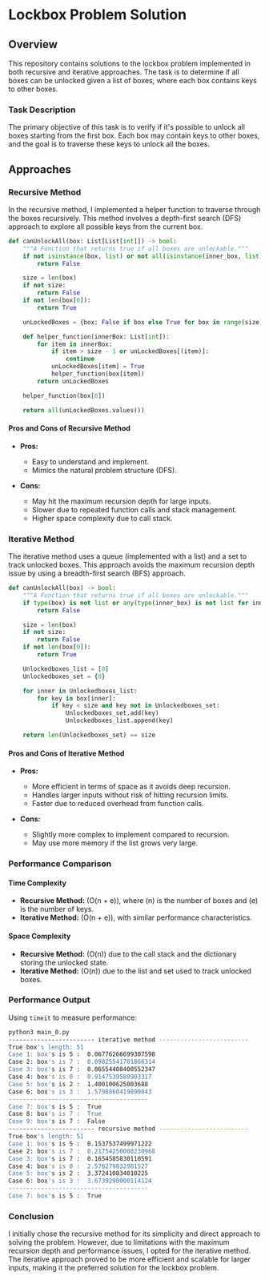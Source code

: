 # Lockbox Problem Solution

## Overview

This repository contains solutions to the lockbox problem implemented in both recursive and iterative approaches. The task is to determine if all boxes can be unlocked given a list of boxes, where each box contains keys to other boxes.

### Task Description

The primary objective of this task is to verify if it's possible to unlock all boxes starting from the first box. Each box may contain keys to other boxes, and the goal is to traverse these keys to unlock all the boxes.

## Approaches

### Recursive Method

In the recursive method, I implemented a helper function to traverse through the boxes recursively. This method involves a depth-first search (DFS) approach to explore all possible keys from the current box.

```python
def canUnlockAll(box: List[List[int]]) -> bool:
    """A Function that returns true if all boxes are unlockable."""
    if not isinstance(box, list) or not all(isinstance(inner_box, list) for inner_box in box):
        return False

    size = len(box)
    if not size:
        return False
    if not len(box[0]):
        return True

    unLockedBoxes = {box: False if box else True for box in range(size)}

    def helper_function(innerBox: List[int]):
        for item in innerBox:
            if item > size - 1 or unLockedBoxes[(item)]:
                continue
            unLockedBoxes[item] = True
            helper_function(box[item])
        return unLockedBoxes

    helper_function(box[0])

    return all(unLockedBoxes.values())
```

#### Pros and Cons of Recursive Method

- **Pros:**
  - Easy to understand and implement.
  - Mimics the natural problem structure (DFS).

- **Cons:**
  - May hit the maximum recursion depth for large inputs.
  - Slower due to repeated function calls and stack management.
  - Higher space complexity due to call stack.

### Iterative Method

The iterative method uses a queue (implemented with a list) and a set to track unlocked boxes. This approach avoids the maximum recursion depth issue by using a breadth-first search (BFS) approach.

```python
def canUnlockAll(box) -> bool:
    """A Function that returns true if all boxes are unlockable."""
    if type(box) is not list or any(type(inner_box) is not list for inner_box in box):
        return False

    size = len(box)
    if not size:
        return False
    if not len(box[0]):
        return True

    Unlockedboxes_list = [0]
    Unlockedboxes_set = {0}

    for inner in Unlockedboxes_list:
        for key in box[inner]:
            if key < size and key not in Unlockedboxes_set:
                Unlockedboxes_set.add(key)
                Unlockedboxes_list.append(key)

    return len(Unlockedboxes_set) == size
```

#### Pros and Cons of Iterative Method

- **Pros:**
  - More efficient in terms of space as it avoids deep recursion.
  - Handles larger inputs without risk of hitting recursion limits.
  - Faster due to reduced overhead from function calls.

- **Cons:**
  - Slightly more complex to implement compared to recursion.
  - May use more memory if the list grows very large.

### Performance Comparison

#### Time Complexity

- **Recursive Method:** \(O(n + e)\), where \(n\) is the number of boxes and \(e\) is the number of keys.
- **Iterative Method:** \(O(n + e)\), with similar performance characteristics.

#### Space Complexity

- **Recursive Method:** \(O(n)\) due to the call stack and the dictionary storing the unlocked state.
- **Iterative Method:** \(O(n)\) due to the list and set used to track unlocked boxes.

### Performance Output

Using `timeit` to measure performance:

```bash
python3 main_0.py
------------------------ iterative method -------------------------
True box's length: 51
Case 1: box's is 5 :  0.06776266699307598
Case 2: box's is 7 :  0.09825541701866314
Case 3: box's is 7 :  0.06554408400552347
Case 4: box's is 0 :  0.9147539589903317
Case 5: box's is 2 :  1.400100625003688
Case 6: box's is 3 :  1.5798860419890843
---------------------------------------
Case 7: box's is 5 :  True
Case 8: box's is 7 :  True
Case 9: box's is 7 :  False
------------------------ recursive method -------------------------
True box's length: 51
Case 1: box's is 5 :  0.1537537499971222
Case 2: box's is 7 :  0.21754250000230968
Case 3: box's is 7 :  0.1654585830110591
Case 4: box's is 0 :  2.576279832981527
Case 5: box's is 2 :  3.372410834010225
Case 6: box's is 3 :  3.6739290000114124
---------------------------------------
Case 7: box's is 5 :  True
```

### Conclusion

I initially chose the recursive method for its simplicity and direct approach to solving the problem. However, due to limitations with the maximum recursion depth and performance issues, I opted for the iterative method. The iterative approach proved to be more efficient and scalable for larger inputs, making it the preferred solution for the lockbox problem.
